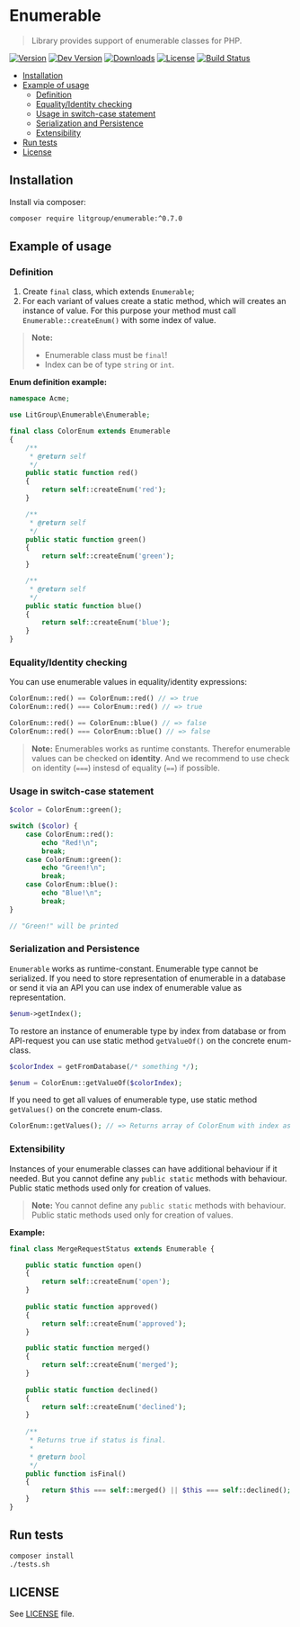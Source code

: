 # Enumerable
> Library provides support of enumerable classes for PHP.

[![Version](https://img.shields.io/packagist/v/litgroup/enumerable.svg)](https://packagist.org/packages/litgroup/enumerable)
[![Dev Version](https://img.shields.io/packagist/vpre/litgroup/enumerable.svg)](https://packagist.org/packages/litgroup/enumerable)
[![Downloads](https://img.shields.io/packagist/dt/litgroup/enumerable.svg)](https://packagist.org/packages/litgroup/enumerable)
[![License](https://img.shields.io/badge/license-MIT-blue.svg)][license]
[![Build Status](https://travis-ci.org/LitGroup/enumerable.php.svg?branch=master)](https://travis-ci.org/LitGroup/enumerable.php)

* [Installation](#installation)
* [Example of usage](#example-of-usage)
  * [Definition](#definition)
  * [Equality/Identity checking](#equality-or-identity-checking)
  * [Usage in switch-case statement](#switch-case)
  * [Serialization and Persistence](#serialization-and-persistence)
  * [Extensibility](#extensibility)
* [Run tests](#run-tests)
* [License](#license)


## <a name="installation"></a>Installation
Install via composer:

```bash
composer require litgroup/enumerable:^0.7.0
```


## <a name="example-of-usage"></a>Example of usage
### <a name="definition"></a>Definition
1. Create `final` class, which extends `Enumerable`;
2. For each variant of values create a static method, which
   will creates an instance of value. For this purpose your method
   must call `Enumerable::createEnum()` with some index of value.

> **Note:**
> - Enumerable class must be `final`!
> - Index can be of type `string` or `int`.

**Enum definition example:**

```php
namespace Acme;

use LitGroup\Enumerable\Enumerable;

final class ColorEnum extends Enumerable
{
    /**
     * @return self
     */
    public static function red()
    {
        return self::createEnum('red');
    }

    /**
     * @return self
     */
    public static function green()
    {
        return self::createEnum('green');
    }

    /**
     * @return self
     */
    public static function blue()
    {
        return self::createEnum('blue');
    }
}
```

### <a name="equality-or-identity-checking"></a>Equality/Identity checking
You can use enumerable values in equality/identity expressions:

```php
ColorEnum::red() == ColorEnum::red() // => true
ColorEnum::red() === ColorEnum::red() // => true

ColorEnum::red() == ColorEnum::blue() // => false
ColorEnum::red() === ColorEnum::blue() // => false
```

> **Note:** Enumerables works as runtime constants. Therefor enumerable values can be
checked on **identity**. And we recommend to use check on identity (`===`) instesd of
equality (`==`) if possible.

### <a name="switch-case"></a>Usage in switch-case statement
```php
$color = ColorEnum::green();

switch ($color) {
    case ColorEnum::red():
        echo "Red!\n";
        break;
    case ColorEnum::green():
        echo "Green!\n";
        break;
    case ColorEnum::blue():
        echo "Blue!\n";
        break;
}

// "Green!" will be printed
```

### <a name="serialization-and-persistence"></a>Serialization and Persistence
`Enumerable` works as runtime-constant. Enumerable type cannot be serialized.
If you need to store representation of enumerable in a database or send
it via an API you can use index of enumerable value as representation.

```php
$enum->getIndex();
```

To restore an instance of enumerable type by index from database or
from API-request you can use static method `getValueOf()` on the concrete
enum-class.

```php
$colorIndex = getFromDatabase(/* something */);

$enum = ColorEnum::getValueOf($colorIndex);
```

If you need to get all values of enumerable type, use static method
`getValues()` on the concrete enum-class.

```php
ColorEnum::getValues(); // => Returns array of ColorEnum with index as key
```

### <a name="extensibility"></a>Extensibility
Instances of your enumerable classes can have additional behaviour if it needed.
But you cannot define any `public static` methods with behaviour. Public static
methods used only for creation of values.

> **Note:** You cannot define any `public static` methods with behaviour.
> Public static methods used only for creation of values.

**Example:**

```php
final class MergeRequestStatus extends Enumerable {

    public static function open()
    {
        return self::createEnum('open');
    }
    
    public static function approved()
    {
        return self::createEnum('approved');
    }

    public static function merged()
    {
        return self::createEnum('merged');
    }
    
    public static function declined()
    {
        return self::createEnum('declined');
    }
    
    /**
     * Returns true if status is final.
     *
     * @return bool
     */
    public function isFinal()
    {
        return $this === self::merged() || $this === self::declined();
    }
}
```

## <a name="run-tests"></a>Run tests
```bash
composer install
./tests.sh
```

## <a name="license"></a>LICENSE
See [LICENSE][license] file.

[license]: https://raw.githubusercontent.com/LitGroup/enumerable.php/master/LICENSE
